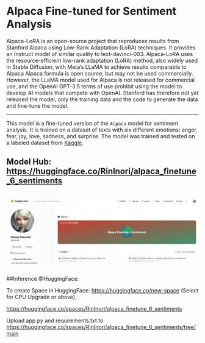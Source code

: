 # Alpaca Fine-tuned for Sentiment Analysis

Alpaca-LoRA is an open-source project that reproduces results from Stanford Alpaca using Low-Rank Adaptation (LoRA) techniques. It provides an Instruct model of similar quality to text-davinci-003.
Alpaca-LoRA uses the resource-efficient low-rank adaptation (LoRA) method, also widely used in Stable Diffusion, with Meta’s LLaMA to achieve results comparable to Alpaca
Alpaca formula is open source, but may not be used commercially. However, the LLaMA model used for Alpaca is not released for commercial use, and the OpenAI GPT-3.5 terms of use prohibit using the model to develop AI models that compete with OpenAI. Stanford has therefore not yet released the model, only the training data and the code to generate the data and fine-tune the model.

-----------------
This model is a fine-tuned version of the `Alpaca` model for sentiment analysis. 
It is trained on a dataset of texts with six different emotions: anger, fear, joy, love, sadness, and surprise.
The model was trained and tested on a labeled dataset from [Kaggle](https://www.kaggle.com/datasets/praveengovi/emotions-dataset-for-nlp).

## Model Hub: https://huggingface.co/RinInori/alpaca_finetune_6_sentiments

![Image description](https://github.com/hennypurwadi/Bert_FineTune_Sentiment_Analysis/blob/main/images/SaveModel_Tokenizer_To_HuggingFace_2.jpg?raw=true)
---

##Inference @HuggingFace: 

To create Space in HuggingFace: https://huggingface.co/new-space (Select for CPU Upgrade or above).

https://huggingface.co/spaces/RinInori/alpaca_finetune_6_sentiments

Upload app.py and requirements.txt to https://huggingface.co/spaces/RinInori/alpaca_finetune_6_sentiments/tree/main
